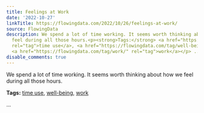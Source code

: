 ```yaml
---
title: Feelings at Work
date: '2022-10-27'
linkTitle: https://flowingdata.com/2022/10/26/feelings-at-work/
source: FlowingData
description: We spend a lot of time working. It seems worth thinking about how we
  feel during all those hours.<p><strong>Tags:</strong> <a href="https://flowingdata.com/tag/time-use/"
  rel="tag">time use</a>, <a href="https://flowingdata.com/tag/well-being/" rel="tag">well-being</a>,
  <a href="https://flowingdata.com/tag/work/" rel="tag">work</a></p> ...
disable_comments: true
---
```

We spend a lot of time working. It seems worth thinking about how we feel during all those hours.<p><strong>Tags:</strong> <a href="https://flowingdata.com/tag/time-use/" rel="tag">time use</a>, <a href="https://flowingdata.com/tag/well-being/" rel="tag">well-being</a>, <a href="https://flowingdata.com/tag/work/" rel="tag">work</a></p> ...